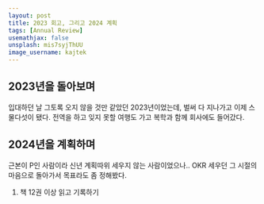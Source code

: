 ```yaml
---
layout: post
title: 2023 회고, 그리고 2024 계획 
tags: [Annual Review]
usemathjax: false
unsplash: mis7syjThUU
image_username: kajtek
---
```


## 2023년을 돌아보며

입대하던 날 그토록 오지 않을 것만 같았던 2023년이었는데, 벌써 다 지나가고 이제 스물다섯이 됐다. 전역을 하고 잊지 못할 여행도 가고 복학과 함께 회사에도 들어갔다. 

## 2024년을 계획하며

근본이 P인 사람이라 신년 계획따위 세우지 않는 사람이었으나.. OKR 세우던 그 시절의 마음으로 돌아가서 목표라도 좀 정해봤다.

1. 책 12권 이상 읽고 기록하기

